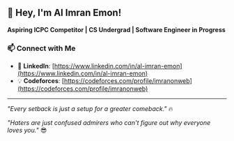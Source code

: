 ## 👋 Hey, I'm Al Imran Emon!

**Aspiring ICPC Competitor | CS Undergrad | Software Engineer in Progress**

### 📫 Connect with Me

- 💼 **LinkedIn**: [https://www.linkedin.com/in/al-imran-emon](https://www.linkedin.com/in/al-imran-emon)
- 💡 **Codeforces**: [https://codeforces.com/profile/imranonweb](https://codeforces.com/profile/imranonweb)

---

*"Every setback is just a setup for a greater comeback."* 🔥

*"Haters are just confused admirers who can't figure out why everyone loves you."* 😎


